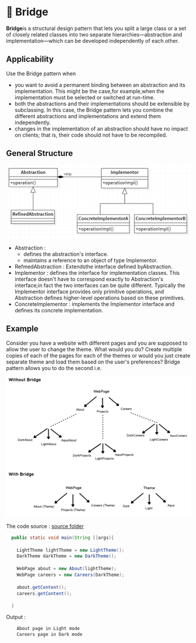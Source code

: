 # 🌉 Bridge

<b>Bridge</b>is a structural design pattern that lets you split a large class or a set of closely related classes into two separate hierarchies—abstraction and implementation—which can be developed independently of each other.

## Applicability

Use the Bridge pattern when

- you want to avoid a permanent binding between an abstraction and its implementation. This might be the case,for example,when the implementation
  must be selected or switched at run-time.
- both the abstractions and their implementations should be extensible by
  subclassing. In this case, the Bridge pattern lets you combine the different
  abstractions and implementations and extend them independently.
- changes in the implementation of an abstraction should have no impact on
  clients; that is, their code should not have to be recompiled.

## General Structure

<p align="center">
  <img src="../../images/bridge.png" width="700" />
</p>

- Abstraction :
  - defines the abstraction's interface.
  - maintains a reference to an object of type Implementor.
- RefmedAbstraction : Extendsthe interface defined byAbstraction.
- Implementor : defines the interface for implementation classes. This interface doesn't
  have to correspond exactly to Abstraction's interface;in fact the two interfaces can be quite different. Typically the Implementor interface provides
  only primitive operations, and Abstraction defines higher-level operations
  based on these primitives.
- Concretelmplementor : implements the Implementor interface and defines its concrete implementation.

## Example

Consider you have a website with different pages and you are supposed to allow the user to change the theme. What would you do? Create multiple copies of each of the pages for each of the themes or would you just create separate theme and load them based on the user's preferences? Bridge pattern allows you to do the second i.e.

<p align="center">
  <img src="../../images/bridge-schema.png" width="700" />
</p>

The code source : [source folder](./src)

```Java
  public static void main(String []args){

    LightTheme lightTheme = new LightTheme();
    DarkTheme darkTheme = new DarkTheme();

    WebPage about = new About(lightTheme);
    WebPage careers = new Careers(DarkTheme);

    about.getContent();
    careers.getContent();

  }

```

Output :

```
    About page in Light mode
    Careers page in Dark mode
```
